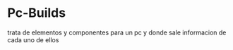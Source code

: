 # Pc-Builds
trata de elementos y componentes para un pc y donde sale informacion de cada uno de ellos
